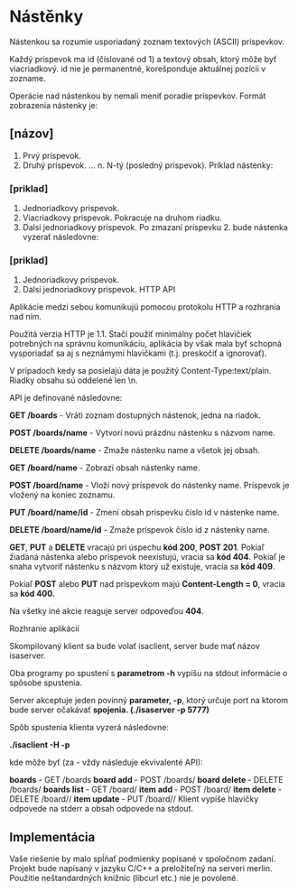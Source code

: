 # Nástěnky

Nástenkou sa rozumie usporiadaný zoznam textových (ASCII) príspevkov. 

Každý príspevok ma id (číslované od 1) a textový obsah, ktorý môže byť viacriadkový. id nie je permanentné, korešponduje aktuálnej pozícii v zozname.

 Operácie nad nástenkou by nemali meniť poradie príspevkov. Formát zobrazenia nástenky je:

## [názov] 

1. Prvý príspevok. 
2. Druhý príspevok. 
... 
n. N-tý (posledný príspevok). 
Príklad nástenky:

### [priklad] 

1. Jednoriadkovy prispevok. 
2. Viacriadkovy prispevok. 
Pokracuje na druhom riadku. 
3. Dalsi jednoriadkovy prispevok. 
Po zmazaní príspevku 2. bude nástenka vyzerať následovne:

### [priklad] 

1. Jednoriadkovy prispevok. 
2. Dalsi jednoriadkovy prispevok. 
HTTP API

Aplikácie medzi sebou komunikujú pomocou protokolu HTTP a rozhrania nad ním. 

Použitá verzia HTTP je 1.1. Stačí použiť minimálny počet hlavičiek potrebných na správnu komunikáciu, aplikácia by však mala byť schopná vysporiadať sa aj s neznámymi hlavičkami (t.j. preskočiť a ignorovať). 

V prípadoch kedy sa posielajú dáta je použitý Content-Type:text/plain. Riadky obsahu sú oddelené len \n.

API je definované následovne:

**GET /boards** - Vráti zoznam dostupných nástenok, jedna na riadok.

**POST /boards/name** - Vytvorí novú prázdnu nástenku s názvom name.

**DELETE /boards/name** - Zmaže nástenku name a všetok jej obsah.

**GET /board/name** - Zobrazí obsah nástenky name.

**POST /board/name** - Vloží nový príspevok do nástenky name. Príspevok je vložený na koniec zoznamu.

**PUT /board/name/id** - Zmení obsah príspevku číslo id v nástenke name.

**DELETE /board/name/id** - Zmaže príspevok číslo id z nástenky name.

**GET**, **PUT** a **DELETE** vracajú pri úspechu **kód 200**, **POST 201**. Pokiaľ žiadaná nástenka alebo príspevok neexistujú, vracia sa **kód 404**. Pokiaľ je snaha vytvoriť nástenku s názvom ktorý už existuje, vracia sa **kód 409**. 

Pokiaľ **POST** alebo **PUT** nad príspevkom majú **Content-Length = 0**, vracia sa **kód 400.**

Na všetky iné akcie reaguje server odpoveďou **404**.

Rozhranie aplikácií

Skompilovaný klient sa bude volať isaclient, server bude mať názov isaserver.

Oba programy po spustení s **parametrom -h** vypíšu na stdout informácie o spôsobe spustenia.

Server akceptuje jeden povinný **parameter, -p**, ktorý určuje port na ktorom bude server očakávať **spojenia. (./isaserver -p 5777)**

Spôb spustenia klienta vyzerá následovne:

**./isaclient -H <host> -p <port> <command>**

kde <command> môže byť (za - vždy následuje ekvivalenté API):

**boards** - GET /boards
**board add <name>** - POST /boards/<name>
**board delete <name>** - DELETE /boards/<name>
**boards list <name>** - GET /board/<name>
**item add <name> <content>** - POST /board/<name>
**item delete <name> <id>** - DELETE /board/<name>/<id>
**item update <name> <id> <content>** - PUT /board/<name>/<id>
Klient vypíše hlavičky odpovede na stderr a obsah odpovede na stdout.

## Implementácia

Vaše riešenie by malo spĺňať podmienky popísané v spoločnom zadaní. Projekt bude napísaný v jazyku C/C++ a preložiteľný na serveri merlin. Použitie neštandardných knižníc (libcurl etc.) nie je povolené.
